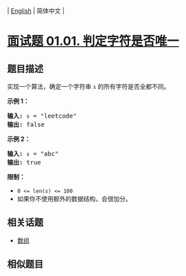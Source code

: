 
| [English](README_EN.md) | 简体中文 |

# [面试题 01.01. 判定字符是否唯一](https://leetcode-cn.com/problems/is-unique-lcci/)

## 题目描述

<p>实现一个算法，确定一个字符串 <code>s</code> 的所有字符是否全都不同。</p>

<p><strong>示例 1：</strong></p>

<pre><strong>输入:</strong> <code>s</code> = &quot;leetcode&quot;
<strong>输出:</strong> false 
</pre>

<p><strong>示例 2：</strong></p>

<pre><strong>输入:</strong> <code>s</code> = &quot;abc&quot;
<strong>输出:</strong> true
</pre>

<p><strong>限制：</strong></p>
<ul>
	<li><code>0 <= len(s) <= 100 </code></li>
	<li>如果你不使用额外的数据结构，会很加分。</li>
</ul>
    

## 相关话题

- [数组](https://leetcode-cn.com/tag/array)

## 相似题目


